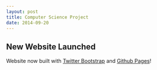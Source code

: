 ```yaml
---
layout: post
title: Computer Science Project
date: 2014-09-20
---
```


<h2>New Website Launched</h2>

<p>Website now built with
   <a href="http://getbootstrap.com/">Twitter Bootstrap</a> and
   <a href="https://pages.github.com/">Github Pages</a>!
